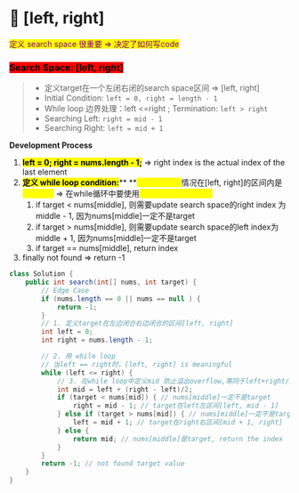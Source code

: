 # 🔸 \[left, right]

<mark style="color:purple;">定义 search space 很重要 => 决定了如何写code</mark>

### <mark style="background-color:red;">Search Space:  \[left, right]</mark>

> * 定义target在一个左闭右闭的search space区间 => \[left, right]
> * Initial Condition: `left = 0, right = length - 1`
> * While loop 边界处理：left <=right ; Termination: `left > right`
> * Searching Left: `right = mid - 1`
> * Searching Right: `left = mid + 1`

**Development Process**

1. <mark style="background-color:yellow;">**left = 0; right = nums.length - 1;**</mark> => right index is the actual index of the last element
2. <mark style="background-color:yellow;">**定义 while loop condition:**</mark>** **<mark style="color:yellow;">**left == right**</mark>情况在\[left, right]的区间内是<mark style="color:yellow;">**有意义的**</mark> => 在while循环中要使用<mark style="color:yellow;">**while (left <= right)**</mark>
   1. if target < nums\[middle], 则需要update search space的right index 为 middle - 1, 因为nums\[middle]一定不是target
   2. if target > nums\[middle], 则需要update search space的left index为middle + 1, 因为nums\[middle]一定不是target
   3. if target == nums\[middle], return index
3. finally not found => return -1

```java
class Solution {
    public int search(int[] nums, int target) {
        // Edge Case
        if (nums.length == 0 || nums == null ) {
            return -1;
        }
        // 1. 定义target在左边闭合右边闭合的区间[left, right]
        int left = 0;
        int right = nums.length - 1;

        // 2. 用 while loop
        // 当left == right时，[left, right] is meaningful
        while (left <= right) {
            // 3. 在while loop中定义mid 防止溢出overflow,等同于left+right/2
            int mid = left + (right - left)/2;
            if (target < nums[mid]) { // nums[middle]一定不是target
                right = mid - 1; // target在left左区间[left, mid - 1]
            } else if (target > nums[mid]) { // nums[middle]一定不是target
                left = mid + 1; // target在right右区间[mid + 1, right]
            } else {
                return mid; // nums[middle]是target, return the index
            }
        }
        return -1; // not found target value
    }
}

```

###



